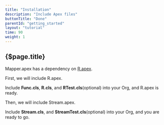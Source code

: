 ```yaml
---
title: "Installation"
description: "Include Apex files"
buttonTitle: "Done"
parentId: "getting_started"
layout: "tutorial"
time: 90
weight: 1
---
```


## {$page.title}

Mapper.apex has a dependency on [R.apex](https://github.com/Click-to-Cloud/R.apex).

First, we will include R.apex.

Include **Func.cls**, **R.cls**, and **RTest.cls**(optional) into your Org, and R.apex is ready.

Then, we will include Stream.apex.

Include **Stream.cls**, and **StreamTest.cls**(optional) into your Org, and you are ready to go.
